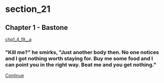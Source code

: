 
# section_21

## Chapter 1 - Bastone

[chp1_4_19__a](../../decomp/app/src/main/res/raw/chp1_4_19__a.mp3 ':include :type=audio')

### "Kill me?" he smirks, "Just another body then. No one notices and I got nothing worth staying for. Buy me some food and I can point you in the right way. Beat me and you get nothing."

[Continue](output/chapter1/section_20.md)


